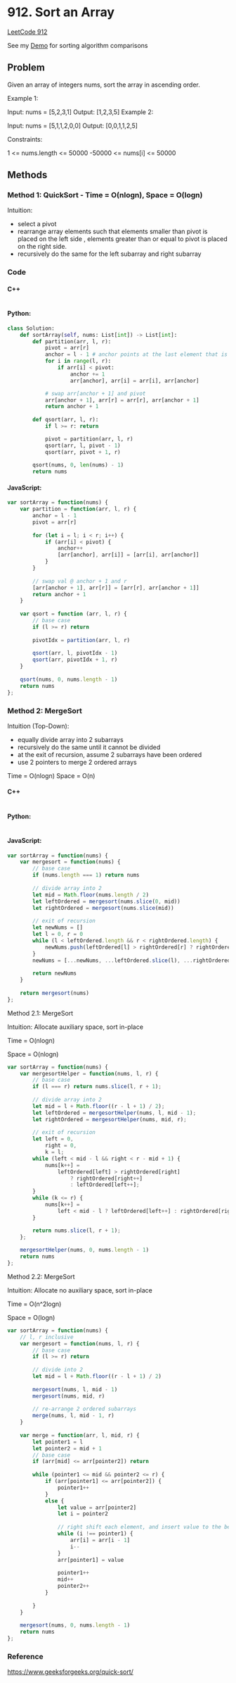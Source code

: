 # 912. Sort an Array

[LeetCode 912](https://leetcode.com/problems/sort-an-array/)

See my [Demo](https://sorting-visualization-frostace.netlify.app/) for sorting algorithm comparisons

## Problem

Given an array of integers nums, sort the array in ascending order.

Example 1:

Input: nums = [5,2,3,1]
Output: [1,2,3,5]
Example 2:

Input: nums = [5,1,1,2,0,0]
Output: [0,0,1,1,2,5]


Constraints:

1 <= nums.length <= 50000
-50000 <= nums[i] <= 50000


## Methods
### Method 1: QuickSort - Time = O(nlogn), Space = O(logn)

Intuition:

* select a pivot
* rearrange array elements such that elements smaller than pivot is placed on the left side , elements greater than or equal to pivot is placed on the right side.
* recursively do the same for the left subarray and right subarray

### Code

#### C++

```C++

```

#### Python:

```Python
class Solution:
    def sortArray(self, nums: List[int]) -> List[int]:
        def partition(arr, l, r):
            pivot = arr[r]
            anchor = l - 1 # anchor points at the last element that is smaller than pivot
            for i in range(l, r):
                if arr[i] < pivot:
                    anchor += 1
                    arr[anchor], arr[i] = arr[i], arr[anchor]

            # swap arr[anchor + 1] and pivot
            arr[anchor + 1], arr[r] = arr[r], arr[anchor + 1]
            return anchor + 1
        
        def qsort(arr, l, r):
            if l >= r: return

            pivot = partition(arr, l, r)
            qsort(arr, l, pivot - 1)
            qsort(arr, pivot + 1, r)
        
        qsort(nums, 0, len(nums) - 1)
        return nums
```
#### JavaScript:

```JavaScript
var sortArray = function(nums) {
    var partition = function(arr, l, r) {
        anchor = l - 1
        pivot = arr[r]
        
        for (let i = l; i < r; i++) {
            if (arr[i] < pivot) {
                anchor++
                [arr[anchor], arr[i]] = [arr[i], arr[anchor]]
            }
        }
        
        // swap val @ anchor + 1 and r
        [arr[anchor + 1], arr[r]] = [arr[r], arr[anchor + 1]]
        return anchor + 1
    }
    
    var qsort = function (arr, l, r) {
        // base case
        if (l >= r) return
        
        pivotIdx = partition(arr, l, r)
        
        qsort(arr, l, pivotIdx - 1)
        qsort(arr, pivotIdx + 1, r)
    }
    
    qsort(nums, 0, nums.length - 1)
    return nums
};
```

### Method 2: MergeSort

Intuition (Top-Down):

* equally divide array into 2 subarrays
* recursively do the same until it cannot be divided
* at the exit of recursion, assume 2 subarrays have been ordered
* use 2 pointers to merge 2 ordered arrays

Time = O(nlogn)
Space = O(n)

#### C++

```C++

```

#### Python:

```Python

```
#### JavaScript:
```JavaScript
var sortArray = function(nums) {
    var mergesort = function(nums) {
        // base case
        if (nums.length === 1) return nums
        
        // divide array into 2
        let mid = Math.floor(nums.length / 2)
        let leftOrdered = mergesort(nums.slice(0, mid))
        let rightOrdered = mergesort(nums.slice(mid))
        
        // exit of recursion
        let newNums = []
        let l = 0, r = 0
        while (l < leftOrdered.length && r < rightOrdered.length) {
            newNums.push(leftOrdered[l] > rightOrdered[r] ? rightOrdered[r++] : leftOrdered[l++])
        }
        newNums = [...newNums, ...leftOrdered.slice(l), ...rightOrdered.slice(r)]
        
        return newNums
    }
    
    return mergesort(nums)
};
```



Method 2.1: MergeSort

Intuition: Allocate auxiliary space, sort in-place

Time = O(nlogn)

Space = O(nlogn)

```JavaScript
var sortArray = function(nums) {
    var mergesortHelper = function(nums, l, r) {
        // base case
        if (l === r) return nums.slice(l, r + 1);
        
        // divide array into 2
        let mid = l + Math.floor((r - l + 1) / 2);
        let leftOrdered = mergesortHelper(nums, l, mid - 1);
        let rightOrdered = mergesortHelper(nums, mid, r);
        
        // exit of recursion
        let left = 0,
            right = 0,
            k = l;
        while (left < mid - l && right < r - mid + 1) {
            nums[k++] =
                leftOrdered[left] > rightOrdered[right]
                    ? rightOrdered[right++]
                    : leftOrdered[left++];
        }
        while (k <= r) {
            nums[k++] =
                left < mid - l ? leftOrdered[left++] : rightOrdered[right++];
        }

        return nums.slice(l, r + 1);
    };
    
    mergesortHelper(nums, 0, nums.length - 1)
    return nums
};
```

Method 2.2: MergeSort

Intuition: Allocate no auxiliary space, sort in-place

Time = O(n^2logn)

Space = O(logn)

```JavaScript
var sortArray = function(nums) {
    // l, r inclusive
    var mergesort = function(nums, l, r) {
        // base case
        if (l >= r) return 
        
        // divide into 2 
        let mid = l + Math.floor((r - l + 1) / 2)
        
        mergesort(nums, l, mid - 1)
        mergesort(nums, mid, r)
        
      	// re-arrange 2 ordered subarrays
        merge(nums, l, mid - 1, r)
    }
    
    var merge = function(arr, l, mid, r) {
        let pointer1 = l
        let pointer2 = mid + 1
        // base case
        if (arr[mid] <= arr[pointer2]) return
        
        while (pointer1 <= mid && pointer2 <= r) {
            if (arr[pointer1] <= arr[pointer2]) {
                pointer1++
            }
            else {
                let value = arr[pointer2]
                let i = pointer2
                
                // right shift each element, and insert value to the beginning
                while (i !== pointer1) {
                    arr[i] = arr[i - 1]
                    i--
                }
                arr[pointer1] = value
                
                pointer1++
                mid++
                pointer2++
            }
            
        }
    }
    
    mergesort(nums, 0, nums.length - 1)
    return nums
};
```



### Reference

https://www.geeksforgeeks.org/quick-sort/

